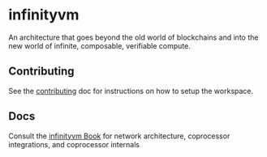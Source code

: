 # infinityvm

An architecture that goes beyond the old world of blockchains and into the new world of infinite, composable, verifiable compute.

## Contributing

See the [contributing](./CONTRIBUTING.md) doc for instructions on how to setup the workspace.

## Docs

Consult the [infinityvm Book](./book) for network architecture, coprocessor integrations, and coprocessor internals